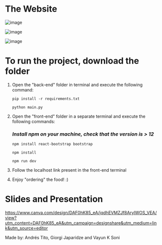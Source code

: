 # The Website
![image](https://github.com/Aplus21/HackaTum/assets/52439101/c3a15c5f-800b-4182-840d-6b9640c40b28)

![image](https://github.com/Aplus21/HackaTum/assets/52439101/4979beaa-2b35-46bf-9a5e-611f51e934b2)

![image](https://github.com/Aplus21/HackaTum/assets/52439101/8fc930d7-9142-4364-bf74-154af5627cc5)


# To run the project, download the folder
1) Open the "back-end" folder in terminal and execute the following command:

   ```
   pip install -r requirements.txt
   ```
   ```
   python main.py
   ```
3) Open the "front-end" folder in a separate terminal and execute the following commands:

   ### _Install npm on your machine, check that the version is > 12_
    ```
    npm install react-bootstrap bootstrap
    ```
    ```
    npm install
    ```
    ```
    npm run dev
    ```
3) Follow the localhost link present in the front-end terminal
4) Enjoy "ordering" the food! :)



# Slides and Presentation
https://www.canva.com/design/DAF0hK85_eA/jqdhEVMZJf8ArylWOS_VEA/view?utm_content=DAF0hK85_eA&utm_campaign=designshare&utm_medium=link&utm_source=editor


Made by: Andrés Tito, Giorgi Japaridze and Vayun K Soni
